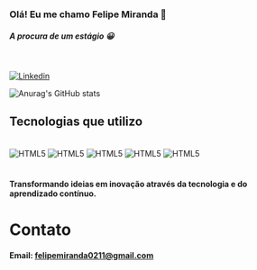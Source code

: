 ### Olá! Eu me chamo Felipe Miranda 👋
##### A procura de um estágio 😀
<br/> 

[![Linkedin](https://img.shields.io/badge/LinkedIn-0077B5?style=for-the-badge&logo=linkedin&logoColor=white)](https://www.linkedin.com/in/felipe-miranda-8b0b04253/)

![Anurag's GitHub stats](https://github-readme-stats.vercel.app/api?username=felipemcvianna&show_icons=true&theme=cobalt)

## Tecnologias que utilizo 

<div style="display: inline_block"> <br/>
<img align="center" alt="HTML5" src="https://img.shields.io/badge/HTML5-E34F26?style=for-the-badge&logo=html5&logoColor=white"/>
<img align="center"alt="HTML5" src="https://img.shields.io/badge/C%23-239120?style=for-the-badge&logo=c-sharp&logoColor=white"/>
<img align="center" alt="HTML5" src="https://img.shields.io/badge/.NET-5C2D91?style=for-the-badge&logo=.net&logoColor=white"/>
<img align="center" alt="HTML5" src="https://img.shields.io/badge/Bootstrap-563D7C?style=for-the-badge&logo=bootstrap&logoColor=white"/>
<img align="center" alt="HTML5" src="https://img.shields.io/badge/MySQL-00000F?style=for-the-badge&logo=mysql&logoColor=white"/>
</div><br/>

#### Transformando ideias em inovação através da tecnologia e do aprendizado contínuo.

# Contato

#### Email: felipemiranda0211@gmail.com
